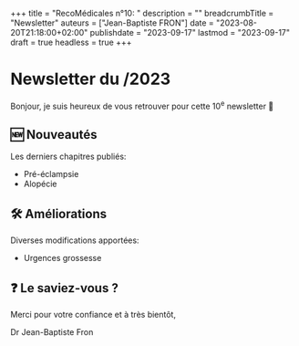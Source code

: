 +++
title = "RecoMédicales n°10: "
description = ""
breadcrumbTitle = "Newsletter"
auteurs = ["Jean-Baptiste FRON"]
date = "2023-08-20T21:18:00+02:00"
publishdate = "2023-09-17"
lastmod = "2023-09-17"
draft = true
headless = true
+++

# Newsletter du /2023

Bonjour, je suis heureux de vous retrouver pour cette 10<sup>e</sup> newsletter 📰

## 🆕 Nouveautés

Les derniers chapitres publiés:

- Pré-éclampsie
- Alopécie

## 🛠️ Améliorations

Diverses modifications apportées:

- Urgences grossesse

## ❓ Le saviez-vous ?



Merci pour votre confiance et à très bientôt,

Dr Jean-Baptiste Fron
